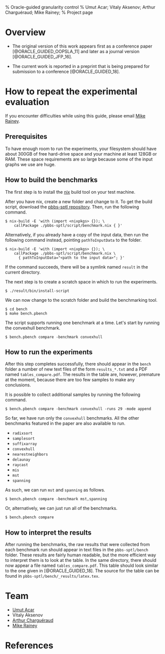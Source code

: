 % Oracle-guided granularity control
% Umut Acar; Vitaly Aksenov; Arthur Charguéraud; Mike Rainey;
% Project page

Overview
========

- The original version of this work appears first as a conference
  paper [@ORACLE_GUIDED_OOPSLA_11] and later as a journal version
  [@ORACLE_GUIDED_JFP_16].

- The current work is reported in a preprint that is being prepared
  for submission to a conference [@ORACLE_GUIDED_18].

How to repeat the experimental evaluation
=========================================

If you encounter difficulties while using this guide, please email
[Mike Rainey](mailto:me@mike-rainey.site).

Prerequisites
-------------

To have enough room to run the experiments, your filesystem should
have about 300GB of free hard-drive space and your machine at least
128GB or RAM. These space requirements are so large because some of
the input graphs we use are huge.

How to build the benchmarks
---------------------------

The first step is to install the [nix](http://nixos.org) build tool on
your test machine. 

After you have nix, create a new folder and change to it. To get the
build script, download the [pbbs-sptl
repository](https://github.com/deepsea-inria/pbbs-sptl.git). Then, run
the following command.

~~~~~~~~~~~~~~~~~~~~~~~~~~~~~~~~~~~~~~~~~~
$ nix-build -E 'with (import <nixpkgs> {}); \
    callPackage ./pbbs-sptl/script/benchmark.nix { }'
~~~~~~~~~~~~~~~~~~~~~~~~~~~~~~~~~~~~~~~~~~

Alternatively, if you already have a copy of the input data, then run
the following command instead, pointing `pathToInputData` to the
folder.

~~~~~~~~~~~~~~~~~~~~~~~~~~~~~~~~~~~~~~~~~~
$ nix-build -E 'with (import <nixpkgs> {}); \
    callPackage ./pbbs-sptl/script/benchmark.nix \
      { pathToInputData="<path to the input data>"; }'
~~~~~~~~~~~~~~~~~~~~~~~~~~~~~~~~~~~~~~~~~~

If the command succeeds, there will be a symlink named `result` in the
current directory.

The next step is to create a scratch space in which to run the
experiments.

~~~~~~~~~~~~~~~~~~~~~~~~~~~~~~~~~~~~~~~~~~
$ ./result/bin/install-script
~~~~~~~~~~~~~~~~~~~~~~~~~~~~~~~~~~~~~~~~~~

We can now change to the scratch folder and build the benchmarking
tool.

~~~~~~~~~~~~~~~~~~~~~~~~~~~~~~~~~~~~~~~~~~
$ cd bench
$ make bench.pbench
~~~~~~~~~~~~~~~~~~~~~~~~~~~~~~~~~~~~~~~~~~

The script supports running one benchmark at a time. Let's start by
running the convexhull benchmark. 

~~~~~~~~~~~~~~~~~~~~~~~~~~~~~~~~~~~~~~~~~~
$ bench.pbench compare -benchmark convexhull
~~~~~~~~~~~~~~~~~~~~~~~~~~~~~~~~~~~~~~~~~~

How to run the experiments
--------------------------

After this step completes successfully, there should appear in the
`bench` folder a number of new text files of the form `results_*.txt`
and a PDF named `tables_compare.pdf`. The results in the table are,
however, premature at the moment, because there are too few samples to
make any conclusions.

It is possible to collect additional samples by running the following
command.

~~~~~~~~~~~~~~~~~~~~~~~~~~~~~~~~~~~~~~~~~~
$ bench.pbench compare -benchmark convexhull -runs 29 -mode append
~~~~~~~~~~~~~~~~~~~~~~~~~~~~~~~~~~~~~~~~~~

So far, we have run only the `convexhull` benchmarks. All the other
benchmarks featured in the paper are also available to run.

- `radixsort`
- `samplesort`
- `suffixarray`
- `convexhull`
- `nearestneighbors`
- `delaunay`
- `raycast`
- `mis`
- `mst`
- `spanning`

As such, we can run `mst` and `spanning` as follows.

~~~~~~~~~~~~~~~~~~~~~~~~~~~~~~~~~~~~~~~~~~
$ bench.pbench compare -benchmark mst,spanning
~~~~~~~~~~~~~~~~~~~~~~~~~~~~~~~~~~~~~~~~~~

Or, alternatively, we can just run all of the benchmarks.

~~~~~~~~~~~~~~~~~~~~~~~~~~~~~~~~~~~~~~~~~~
$ bench.pbench compare
~~~~~~~~~~~~~~~~~~~~~~~~~~~~~~~~~~~~~~~~~~

How to interpret the results
----------------------------

After running the benchmarks, the raw results that were collected from
each benchmark run should appear in text files in the
`pbbs-sptl/bench` folder. These results are fairly human readable, but
the more efficient way to interpret them is to look at the table. In
the same directory, there should now appear a file named
`tables_compare.pdf`. This table should look similar to the one given
in [@ORACLE_GUIDED_18]. The source for the table can be found in
`pbbs-sptl/bench/_results/latex.tex`.

Team
====

- [Umut Acar](http://www.umut-acar.org/site/umutacar/)
- Vitaly Aksenov
- [Arthur Charguéraud](http://www.chargueraud.org/)
- [Mike Rainey](http://gallium.inria.fr/~rainey/)

References
==========